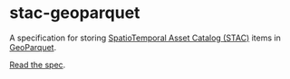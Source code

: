 # stac-geoparquet

A specification for storing [SpatioTemporal Asset Catalog (STAC)](https://stacspec.org) items in [GeoParquet](https://geoparquet.org/).

[Read the spec](./spec.md).

